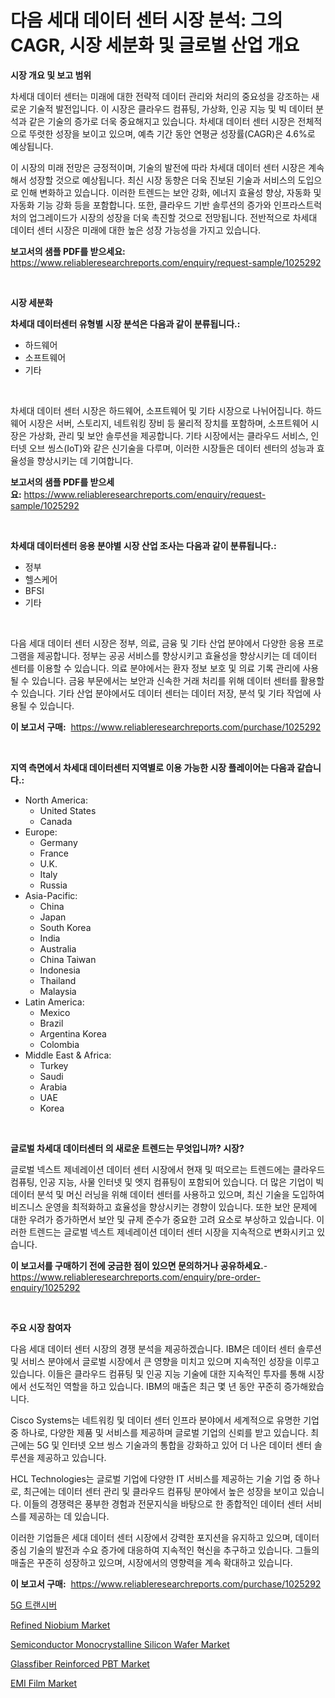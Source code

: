<p><h1>다음 세대 데이터 센터 시장 분석: 그의 CAGR, 시장 세분화 및 글로벌 산업 개요</h1></p><p><strong>시장 개요 및 보고 범위</strong></p>
<p><p>차세대 데이터 센터는 미래에 대한 전략적 데이터 관리와 처리의 중요성을 강조하는 새로운 기술적 발전입니다. 이 시장은 클라우드 컴퓨팅, 가상화, 인공 지능 및 빅 데이터 분석과 같은 기술의 증가로 더욱 중요해지고 있습니다. 차세대 데이터 센터 시장은 전체적으로 뚜렷한 성장을 보이고 있으며, 예측 기간 동안 연평균 성장률(CAGR)은 4.6%로 예상됩니다.</p><p>이 시장의 미래 전망은 긍정적이며, 기술의 발전에 따라 차세대 데이터 센터 시장은 계속해서 성장할 것으로 예상됩니다. 최신 시장 동향은 더욱 진보된 기술과 서비스의 도입으로 인해 변화하고 있습니다. 이러한 트렌드는 보안 강화, 에너지 효율성 향상, 자동화 및 자동화 기능 강화 등을 포함합니다. 또한, 클라우드 기반 솔루션의 증가와 인프라스트럭처의 업그레이드가 시장의 성장을 더욱 촉진할 것으로 전망됩니다. 전반적으로 차세대 데이터 센터 시장은 미래에 대한 높은 성장 가능성을 가지고 있습니다.</p></p>
<p><strong>보고서의 샘플 PDF를 받으세요:</strong> <a href="https://www.reliableresearchreports.com/enquiry/request-sample/1025292">https://www.reliableresearchreports.com/enquiry/request-sample/1025292</a></p>
<p>&nbsp;</p>
<p><strong>시장 세분화</strong></p>
<p><strong>차세대 데이터센터 유형별 시장 분석은 다음과 같이 분류됩니다.:</strong></p>
<p><ul><li>하드웨어</li><li>소프트웨어</li><li>기타</li></ul></p>
<p>&nbsp;</p>
<p><p>차세대 데이터 센터 시장은 하드웨어, 소프트웨어 및 기타 시장으로 나뉘어집니다. 하드웨어 시장은 서버, 스토리지, 네트워킹 장비 등 물리적 장치를 포함하며, 소프트웨어 시장은 가상화, 관리 및 보안 솔루션을 제공합니다. 기타 시장에서는 클라우드 서비스, 인터넷 오브 씽스(IoT)와 같은 신기술을 다루며, 이러한 시장들은 데이터 센터의 성능과 효율성을 향상시키는 데 기여합니다.</p></p>
<p><strong>보고서의 샘플 PDF를 받으세요:</strong>&nbsp;<a href="https://www.reliableresearchreports.com/enquiry/request-sample/1025292">https://www.reliableresearchreports.com/enquiry/request-sample/1025292</a></p>
<p>&nbsp;</p>
<p><strong> 차세대 데이터센터 응용 분야별 시장 산업 조사는 다음과 같이 분류됩니다.:</strong></p>
<p><ul><li>정부</li><li>헬스케어</li><li>BFSI</li><li>기타</li></ul></p>
<p>&nbsp;</p>
<p><p>다음 세대 데이터 센터 시장은 정부, 의료, 금융 및 기타 산업 분야에서 다양한 응용 프로그램을 제공합니다. 정부는 공공 서비스를 향상시키고 효율성을 향상시키는 데 데이터 센터를 이용할 수 있습니다. 의료 분야에서는 환자 정보 보호 및 의료 기록 관리에 사용될 수 있습니다. 금융 부문에서는 보안과 신속한 거래 처리를 위해 데이터 센터를 활용할 수 있습니다. 기타 산업 분야에서도 데이터 센터는 데이터 저장, 분석 및 기타 작업에 사용될 수 있습니다.</p></p>
<p><strong>이 보고서 구매:</strong>&nbsp; <a href="https://www.reliableresearchreports.com/purchase/1025292">https://www.reliableresearchreports.com/purchase/1025292</a></p>
<p>&nbsp;</p>
<p><strong>지역 측면에서 차세대 데이터센터 지역별로 이용 가능한 시장 플레이어는 다음과 같습니다.:</strong></p>
<p><ul>
    <li>
        North America:
        <ul>
            <li>United States</li>
            <li>Canada</li>
        </ul>
    </li>
    <li>
        Europe:
        <ul>
            <li>Germany</li>
            <li>France</li>
            <li>U.K.</li>
            <li>Italy</li>
            <li>Russia</li>
        </ul>
    </li>
    <li>
        Asia-Pacific:
        <ul>
            <li>China</li>
            <li>Japan</li>
            <li>South Korea</li>
            <li>India</li>
            <li>Australia</li>
            <li>China Taiwan</li>
            <li>Indonesia</li>
            <li>Thailand</li>
            <li>Malaysia</li>
        </ul>
    </li>
    <li>
        Latin America:
        <ul>
            <li>Mexico</li>
            <li>Brazil</li>
            <li>Argentina Korea</li>
            <li>Colombia</li>
        </ul>
    </li>
    <li>
        Middle East & Africa:
        <ul>
            <li>Turkey</li>
            <li>Saudi</li>
            <li>Arabia</li>
            <li>UAE</li>
            <li>Korea</li>
        </ul>
    </li>
    </ul></p>
<p>&nbsp;</p>
<p><strong>글로벌 차세대 데이터센터 의 새로운 트렌드는 무엇입니까? 시장?</strong></p>
<p><p>글로벌 넥스트 제네레이션 데이터 센터 시장에서 현재 및 떠오르는 트렌드에는 클라우드 컴퓨팅, 인공 지능, 사물 인터넷 및 엣지 컴퓨팅이 포함되어 있습니다. 더 많은 기업이 빅 데이터 분석 및 머신 러닝을 위해 데이터 센터를 사용하고 있으며, 최신 기술을 도입하여 비즈니스 운영을 최적화하고 효율성을 향상시키는 경향이 있습니다. 또한 보안 문제에 대한 우려가 증가하면서 보안 및 규제 준수가 중요한 고려 요소로 부상하고 있습니다. 이러한 트렌드는 글로벌 넥스트 제네레이션 데이터 센터 시장을 지속적으로 변화시키고 있습니다.</p></p>
<p><strong>이 보고서를 구매하기 전에 궁금한 점이 있으면 문의하거나 공유하세요.</strong>- <a href="https://www.reliableresearchreports.com/enquiry/pre-order-enquiry/1025292">https://www.reliableresearchreports.com/enquiry/pre-order-enquiry/1025292</a></p>
<p>&nbsp;</p>
<p><strong>주요 시장 참여자</strong></p>
<p><p>다음 세대 데이터 센터 시장의 경쟁 분석을 제공하겠습니다. IBM은 데이터 센터 솔루션 및 서비스 분야에서 글로벌 시장에서 큰 영향을 미치고 있으며 지속적인 성장을 이루고 있습니다. 이들은 클라우드 컴퓨팅 및 인공 지능 기술에 대한 지속적인 투자를 통해 시장에서 선도적인 역할을 하고 있습니다. IBM의 매출은 최근 몇 년 동안 꾸준히 증가해왔습니다.</p><p>Cisco Systems는 네트워킹 및 데이터 센터 인프라 분야에서 세계적으로 유명한 기업 중 하나로, 다양한 제품 및 서비스를 제공하며 글로벌 기업의 신뢰를 받고 있습니다. 최근에는 5G 및 인터넷 오브 씽스 기술과의 통합을 강화하고 있어 더 나은 데이터 센터 솔루션을 제공하고 있습니다.</p><p>HCL Technologies는 글로벌 기업에 다양한 IT 서비스를 제공하는 기술 기업 중 하나로, 최근에는 데이터 센터 관리 및 클라우드 컴퓨팅 분야에서 높은 성장을 보이고 있습니다. 이들의 경쟁력은 풍부한 경험과 전문지식을 바탕으로 한 종합적인 데이터 센터 서비스를 제공하는 데 있습니다.</p><p>이러한 기업들은 세대 데이터 센터 시장에서 강력한 포지션을 유지하고 있으며, 데이터 중심 기술의 발전과 수요 증가에 대응하여 지속적인 혁신을 추구하고 있습니다. 그들의 매출은 꾸준히 성장하고 있으며, 시장에서의 영향력을 계속 확대하고 있습니다.</p></p>
<p><strong>이 보고서 구매:</strong>&nbsp;&nbsp;<a href="https://www.reliableresearchreports.com/purchase/1025292">https://www.reliableresearchreports.com/purchase/1025292</a></p>
<p><p><a href="https://github.com/vss5505pa7z1p/Market-Research-Report-List-1/blob/main/56485111086.md">5G 트랜시버</a></p><p><a href="https://github.com/joannesouthgate/Market-Research-Report-List-2/blob/main/refined-niobium-market.md">Refined Niobium Market</a></p><p><a href="https://cat-emmental-94b.notion.site/Semiconductor-Monocrystalline-Silicon-Wafer-Market-Analysis-and-Market-Size-Global-Industry-Overvie-1504c609168f426fa12dbb75e5c50717">Semiconductor Monocrystalline Silicon Wafer Market</a></p><p><a href="https://github.com/sofayahoo2023/Market-Research-Report-List-3/blob/main/glassfiber-reinforced-pbt-market.md">Glassfiber Reinforced PBT Market</a></p><p><a href="https://issuu.com/reportprime-2/docs/emi-film-market-size-2030.pptx">EMI Film Market</a></p></p>
